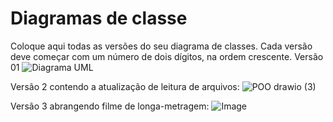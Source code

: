 # Diagramas de classe
Coloque aqui todas as versões do seu diagrama de classes. Cada versão deve começar com um número de dois dígitos, na ordem crescente.
Versão 01 ![Diagrama UML](https://user-images.githubusercontent.com/104520144/229258646-dfd49c31-5759-43bb-9101-64b29f7ae7d3.jpeg)

Versão 2 contendo a atualização de leitura de arquivos:
![POO drawio (3)](https://github.com/DisciplinasProgramacao/poo_tp_noite-grupo-aakl/assets/129699491/eb5e4fad-46cd-4d27-a7e5-32a7e7584b0f)

Versão 3 abrangendo filme de longa-metragem: 
![Image](https://github.com/DisciplinasProgramacao/poo_tp_noite-grupo-aakl/assets/129699491/5cb05f97-0cdc-45d1-ac64-b426d6f00a65)

